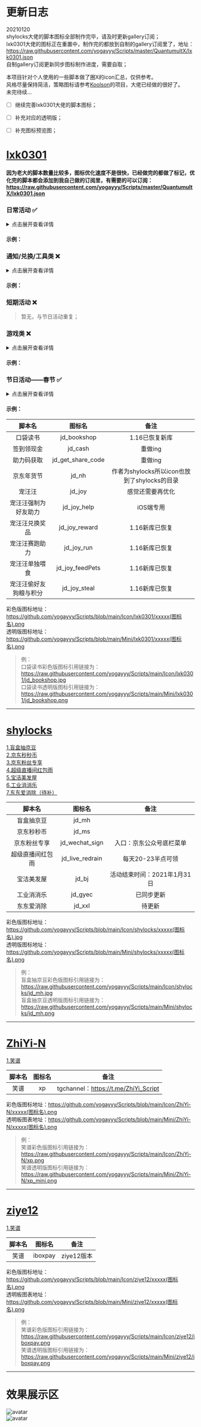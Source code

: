 # 更新日志  
20210120  
shylocks大佬的脚本图标全部制作完毕，请及时更新gallery订阅；  
lxk0301大佬的图标正在重置中，制作完的都放到自制的gallery订阅里了，地址：https://raw.githubusercontent.com/yogayyy/Scripts/master/QuantumultX/lxk0301.json  
自制gallery订阅更新同步图标制作进度，需要自取；


本项目针对个人使用的一些脚本做了圈X的icon汇总，仅供参考。  
风格尽量保持简洁，策略图标请参考[Koolson](https://github.com/Koolson/Qure "Koolson")的项目，大佬已经做的很好了。  
未完待续...  

- [ ] 继续完善lxk0301大佬的脚本图标；
- [ ] 补充对应的透明版；  
- [ ] 补充图标预览图；  


# [lxk0301](https://github.com/LXK9301/jd_scripts/tree/master "lxk0301")  
#### 因为老大的脚本数量比较多，图标优化速度不是很快，已经做完的都做了标记，优化完的脚本都会添加到我自己做的订阅里，有需要的可以订阅：https://raw.githubusercontent.com/yogayyy/Scripts/master/QuantumultX/lxk0301.json

### 日常活动 :white_check_mark:  
<details>
<summary>点击展开查看详情</summary>

> 1.京东签到:white_check_mark:  
2.京喜签到:white_check_mark:  
3.领京豆额外奖励&抢京豆:white_check_mark:  
4.签到领现金:white_check_mark:  
5.京东汽车签到:white_check_mark:  
6.京东汽车赛点兑换京豆:white_check_mark:  
7.摇京豆:white_check_mark:  
8.京东赚赚:white_check_mark:  
9.京东快递签到:white_check_mark:  
10.京东直播:white_check_mark:  
11.京东抽奖机（Tingxiao Yang） :white_check_mark:  
12.天天提鹅:white_check_mark:  
13.金融养猪:white_check_mark:  
14.点点券:white_check_mark:  
15.京东排行榜签到得京豆（Tingxiao Yang）:white_check_mark:  
16.全民开红包:white_check_mark:  
17.进店领豆:white_check_mark:  
18.十元街:white_check_mark:  

</details>

#### 示例：


### 通知/兑换/工具类 :x:
<details>
<summary>点击展开查看详情</summary>

> 1.京豆变动通知:white_check_mark:  
4.获取所有互助码:white_check_mark:  
5.注销京东会员卡:white_check_mark:  
6.取关京东店铺和商品:white_check_mark:  

</details>

#### 示例：


### 短期活动 :x:
> 暂无，与节日活动重复；


### 游戏类 :x:
<details>
<summary>点击展开查看详情</summary>

> 1.口袋书店:white_check_mark:  
2.东东超市:white_check_mark:  
3.东东超市兑换奖品:white_check_mark:  
4.疯狂的JOY挂机:white_check_mark:  
5.疯狂的JOY日常任务:white_check_mark:  
6.天天加速:white_check_mark:  
7.京喜工厂:white_check_mark:  
8.东东农场:white_check_mark:  
9.宠汪汪:white_check_mark:  
10.宠汪汪单独喂食:white_check_mark:  
11.宠汪汪兑换奖品:white_check_mark:  
12.宠汪汪赛跑助力:white_check_mark:  
13.宠汪汪强制为好友助力:white_check_mark:  
14.宠汪汪偷好友狗粮与积分:white_check_mark:  
15.东东工厂:white_check_mark:  
16.京喜农场:white_check_mark:  
17.东东萌宠:white_check_mark:  
18.种豆得豆:white_check_mark:  
19.东东小窝:white_check_mark:  
20.摇钱树:white_check_mark:  
21.财富岛（MoPoQAQ）:white_check_mark:  

</details>

#### 示例：


### 节日活动——春节 :white_check_mark:
<details>
<summary>点击展开查看详情</summary>

> 1.炸年兽 :white_check_mark:  
2.炸年兽-AR :white_check_mark:  
3.炸年兽-签到 :white_check_mark:  
4.炸年兽-小程序 :white_check_mark:  
5.炸年兽鞭炮收集 :white_check_mark:  
6.神仙书院 :white_check_mark:  
7.年货节 :white_check_mark:  
8.集鞭炮兑京豆 :white_check_mark:  

</details>

#### 示例：  


|脚本名|图标名|备注|
| :------------: | :------------: | :------------: |
|口袋读书|jd_bookshop|1.16已恢复新库|
|签到领现金|jd_cash|重做ing|
|助力码获取|jd_get_share_code|重做ing|
|京东年货节|jd_nh|作者为shylocks所以icon也放到了shylocks的目录|
|宠汪汪|jd_joy|感觉还需要再优化|
|宠汪汪强制为好友助力|jd_joy_help|iOS端专用|
|宠汪汪兑换奖品|jd_joy_reward|1.16新库已恢复|
|宠汪汪赛跑助力|jd_joy_run|1.16新库已恢复|
|宠汪汪单独喂食|jd_joy_feedPets|1.16新库已恢复|
|宠汪汪偷好友狗粮与积分|jd_joy_steal|1.16新库已恢复|

彩色版图标地址：https://github.com/yogayyy/Scripts/blob/main/Icon/lxk0301/xxxxx(图标名).png  
透明版图标地址：https://github.com/yogayyy/Scripts/blob/main/Mini/lxk0301/xxxxx(图标名).png  
> 例：  
口袋读书彩色版图标引用链接为：https://raw.githubusercontent.com/yogayyy/Scripts/main/Icon/lxk0301/jd_bookshop.jpg  
口袋读书透明版图标引用链接为：https://raw.githubusercontent.com/yogayyy/Scripts/main/Mini/lxk0301/jd_bookshop.png  

------------

# [shylocks](https://github.com/shylocks "shylocks")
[1.盲盒抽京豆](https://github.com/shylocks/Loon/blob/main/jd_mh.js "1.盲盒抽京豆")  
[2.京东秒秒币](https://github.com/shylocks/Loon/blob/main/jd_ms.js "2.京东秒秒币")  
[3.京东粉丝专享](https://github.com/shylocks/Loon/blob/main/jd_wechat_sign.js "3.京东粉丝专享")  
[4.超级直播间红包雨](https://github.com/shylocks/Loon/blob/main/jd_live_redrain.js "4.超级直播间红包雨")  
[5.宝洁美发屋](https://github.com/shylocks/Loon/blob/main/jd_bj.js "5.宝洁美发屋")  
[6.工业消消乐](https://github.com/shylocks/Loon/blob/main/jd_gyec.js "4.工业消消乐")  
[7.东东爱消除（待补）](https://github.com/shylocks "4.东东爱消除（待补）")  

|脚本名|图标名|备注|
| :------------: | :------------: | :------------: |
|盲盒抽京豆|jd_mh||
|京东秒秒币|jd_ms||
|京东粉丝专享|jd_wechat_sign|入口：京东公众号底栏菜单|
|超级直播间红包雨|jd_live_redrain|每天20-23半点可领|
|宝洁美发屋|jd_bj|活动结束时间：2021年1月31日|
|工业消消乐|jd_gyec|已同步更新|
|东东爱消除|jd_xxl|待更新|

彩色版图标地址：https://github.com/yogayyy/Scripts/blob/main/Icon/shylocks/xxxxx(图标名).jpg  
透明版图标地址：https://github.com/yogayyy/Scripts/blob/main/Mini/shylocks/xxxxx(图标名).png  
> 例：  
盲盒抽京豆彩色版图标引用链接为：https://raw.githubusercontent.com/yogayyy/Scripts/main/Icon/shylocks/jd_mh.jpg  
盲盒抽京豆透明版图标引用链接为：https://raw.githubusercontent.com/yogayyy/Scripts/main/Mini/shylocks/jd_mh.png  

------------

# [ZhiYi-N](https://github.com/ZhiYi-N "ZhiYi-N")
[1.笑谱](https://github.com/ZhiYi-N/Private-Script/blob/master/Scripts/xp.js "1.笑谱")  

|脚本名|图标名|备注|
| :------------: | :------------: | :------------: |
|笑谱|xp|tgchannel：https://t.me/ZhiYi_Script|

彩色版图标地址：https://github.com/yogayyy/Scripts/blob/main/Icon/ZhiYi-N/xxxxx(图标名).png  
透明板图表地址：https://github.com/yogayyy/Scripts/blob/main/Mini/ZhiYi-N/xxxxx(图标名).png  
> 例：  
笑谱彩色版图标引用链接为：https://raw.githubusercontent.com/yogayyy/Scripts/main/Icon/ZhiYi-N/xp.png  
笑谱透明版图标引用链接为：https://raw.githubusercontent.com/yogayyy/Scripts/main/Mini/ZhiYi-N/xp_mini.png  

------------

# [ziye12](https://github.com/ziye12 "ziye12")  
[1.笑谱](https://raw.githubusercontent.com/ziye12/JavaScript/main/Task/iboxpay.js "1.笑谱")  

|脚本名|图标名|备注|
| :------------: | :------------: | :------------: |
|笑谱|iboxpay|ziye12版本|

彩色版图标地址：https://github.com/yogayyy/Scripts/blob/main/Icon/ziye12/xxxxx(图标名).png  
透明板图表地址：https://github.com/yogayyy/Scripts/blob/main/Mini/ziye12/xxxxx(图标名).png  
> 例：  
笑谱彩色版图标引用链接为：https://raw.githubusercontent.com/yogayyy/Scripts/main/Icon/ziye12/iboxpay.png  
笑谱透明版图标引用链接为：https://raw.githubusercontent.com/yogayyy/Scripts/main/Mini/ziye12/iboxpay.png  

------------
# 效果展示区
![avatar](https://raw.githubusercontent.com/yogayyy/Scripts/master/Icon/example/shylocks_example.jpg)  
![avatar](https://raw.githubusercontent.com/yogayyy/Scripts/master/Icon/example/lxk0301_example.jpg)

